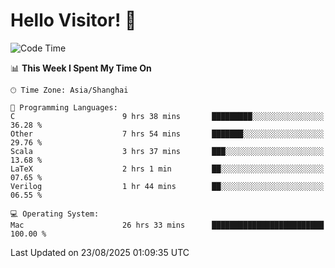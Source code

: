 # Hello Visitor! 👋

<!--START_SECTION:waka-->
![Code Time](http://img.shields.io/badge/Code%20Time-420%20hrs%207%20mins-blue)

📊 **This Week I Spent My Time On** 

```text
🕑︎ Time Zone: Asia/Shanghai

💬 Programming Languages: 
C                        9 hrs 38 mins       █████████░░░░░░░░░░░░░░░░   36.28 % 
Other                    7 hrs 54 mins       ███████░░░░░░░░░░░░░░░░░░   29.76 % 
Scala                    3 hrs 37 mins       ███░░░░░░░░░░░░░░░░░░░░░░   13.68 % 
LaTeX                    2 hrs 1 min         ██░░░░░░░░░░░░░░░░░░░░░░░   07.65 % 
Verilog                  1 hr 44 mins        ██░░░░░░░░░░░░░░░░░░░░░░░   06.55 % 

💻 Operating System: 
Mac                      26 hrs 33 mins      █████████████████████████   100.00 % 
```


 Last Updated on 23/08/2025 01:09:35 UTC
<!--END_SECTION:waka-->
